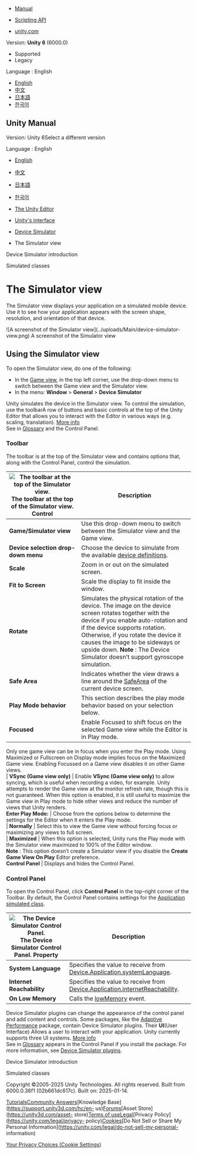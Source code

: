 [](https://docs.unity3d.com)

  * [Manual](../Manual/index.html)
  * [Scripting API](../ScriptReference/index.html)

  * [unity.com](https://unity.com/)

Version: **Unity 6** (6000.0)

  * Supported
  * Legacy

Language : English

  * [English](/Manual/device-simulator-view.html)
  * [中文](/cn/current/Manual/device-simulator-view.html)
  * [日本語](/ja/current/Manual/device-simulator-view.html)
  * [한국어](/kr/current/Manual/device-simulator-view.html)

[](https://docs.unity3d.com)

## Unity Manual

Version: Unity 6Select a different version

Language : English

  * [English](/Manual/device-simulator-view.html)
  * [中文](/cn/current/Manual/device-simulator-view.html)
  * [日本語](/ja/current/Manual/device-simulator-view.html)
  * [한국어](/kr/current/Manual/device-simulator-view.html)

  * [The Unity Editor](unity-editor.html)
  * [Unity's interface](UsingTheEditor.html)
  * [Device Simulator](device-simulator.html)
  * The Simulator view

[](device-simulator-introduction.html)

Device Simulator introduction

[](device-simulator-simulated-classes.html)

Simulated classes

# The Simulator view

The Simulator view displays your application on a simulated mobile device. Use
it to see how your application appears with the screen shape, resolution, and
orientation of that device.

![A screenshot of the Simulator view](../uploads/Main/device-simulator-
view.png) A screenshot of the Simulator view

## Using the Simulator view

To open the Simulator view, do one of the following:

  * In the [Game view](GameView.html), in the top left corner, use the drop-down menu to switch between the Game view and the Simulator view.
  * In the menu: **Window** > **General** > **Device Simulator**

Unity simulates the device in the Simulator view. To control the simulation,
use the toolbarA row of buttons and basic controls at the top of the Unity
Editor that allows you to interact with the Editor in various ways (e.g.
scaling, translation). [More info](Toolbar.html)  
See in [Glossary](Glossary.html#Toolbar) and the Control Panel.

### Toolbar

The toolbar is at the top of the Simulator view and contains options that,
along with the Control Panel, control the simulation.

![The toolbar at the top of the Simulator view.](../uploads/Main/device-simulator-toolbar.png) The toolbar at the top of the Simulator view. **Control** | **Description**  
---|---  
**Game/Simulator view** | Use this drop-down menu to switch between the Simulator view and the Game view.  
**Device selection drop-down menu** | Choose the device to simulate from the available [device definitions](device-simulator-adding-a-device.html).  
**Scale** | Zoom in or out on the simulated screen.  
**Fit to Screen** | Scale the display to fit inside the window.  
**Rotate** | Simulates the physical rotation of the device. The image on the device screen rotates together with the device if you enable auto-rotation and if the device supports rotation. Otherwise, if you rotate the device it causes the image to be sideways or upside down. **Note** : The Device Simulator doesn’t support gyroscope simulation.  
**Safe Area** | Indicates whether the view draws a line around the [SafeArea](../ScriptReference/Screen-safeArea.html) of the current device screen.  
**Play Mode behavior** | This section describes the play mode behavior based on your selection below.  
| **Focused** | Enable Focused to shift focus on the selected Game view while the Editor is in Play mode.   
Only one game view can be in focus when you enter the Play mode. Using
Maximized or Fullscreen on Display mode implies focus on the Maximized Game
view. Enabling Focussed on a Game view disables it on other Game views.  
| **VSync (Game view only)** | Enable **VSync (Game view only)** to allow syncing, which is useful when recording a video, for example. Unity attempts to render the Game view at the monitor refresh rate, though this is not guaranteed. When this option is enabled, it is still useful to maximize the Game view in Play mode to hide other views and reduce the number of views that Unity renders.  
**Enter Play Mode:** | Choose from the options below to determine the settings for the Editor when it enters the Play mode.  
| **Normally** | Select this to view the Game view without forcing focus or maximizing any views to full screen.  
| **Maximized** | When this option is selected, Unity runs the Play mode with the Simulator view maximized to 100% of the Editor window.   
**Note** : This option doesn’t create a Simulator view if you disable the
**Create Game View On Play** Editor preference.  
**Control Panel** | Displays and hides the Control Panel.  
  
### Control Panel

To open the Control Panel, click **Control Panel** in the top-right corner of
the Toolbar. By default, the Control Panel contains settings for the
[Application simulated class](device-simulator-simulated-classes.html).

![The Device Simulator Control Panel.](../uploads/Main/device-simulator-control-panel.png) The Device Simulator Control Panel. **Property** | **Description**  
---|---  
**System Language** | Specifies the value to receive from [Device.Application.systemLanguage](../ScriptReference/Device.Application-systemLanguage.html).  
**Internet Reachability** | Specifies the value to receive from [Device.Application.internetReachability](../ScriptReference/Device.Application-internetReachability.html).  
**On Low Memory** | Calls the [lowMemory](../ScriptReference/Device.Application-lowMemory.html) event.  
  
Device Simulator plugins can change the appearance of the control panel and
add content and controls. Some packages, like the [Adaptive
Performance](https://docs.unity3d.com/Packages/com.unity.adaptiveperformance@2.1/manual/index.html)
package, contain Device Simulator plugins. Their **UI**(User Interface) Allows
a user to interact with your application. Unity currently supports three UI
systems. [More info](UI-system-compare.html)  
See in [Glossary](Glossary.html#UI) appears in the Control Panel if you
install the package. For more information, see [Device Simulator
plugins](device-simulator-plugins.html).

[](device-simulator-introduction.html)

Device Simulator introduction

[](device-simulator-simulated-classes.html)

Simulated classes

Copyright ©2005-2025 Unity Technologies. All rights reserved. Built from
6000.0.36f1 (02b661dc617c). Built on: 2025-01-14.

[Tutorials](https://learn.unity.com/)[Community
Answers](https://answers.unity3d.com)[Knowledge
Base](https://support.unity3d.com/hc/en-
us)[Forums](https://forum.unity3d.com)[Asset Store](https://unity3d.com/asset-
store)[Terms of
use](https://docs.unity3d.com/Manual/TermsOfUse.html)[Legal](https://unity.com/legal)[Privacy
Policy](https://unity.com/legal/privacy-
policy)[Cookies](https://unity.com/legal/cookie-policy)[Do Not Sell or Share
My Personal Information](https://unity.com/legal/do-not-sell-my-personal-
information)

[Your Privacy Choices (Cookie Settings)](javascript:void\(0\);)

